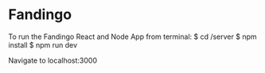 # Fandingo

To run the Fandingo React and Node App from terminal:
$ cd /server
$ npm install
$ npm run dev

Navigate to localhost:3000


